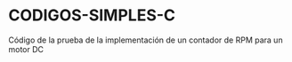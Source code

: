 # CODIGOS-SIMPLES-C
Código de la prueba de la implementación de un contador de RPM para un motor DC
